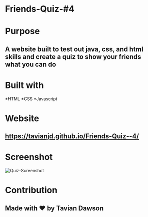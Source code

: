 # Friends-Quiz-#4

# Purpose
## A website built to test out java, css, and html skills and create a quiz to show your friends what you can do

# Built with 
*HTML
*CSS
*Javascript

# Website
## https://tavianjd.github.io/Friends-Quiz--4/

# Screenshot
![Quiz-Screenshot](https://user-images.githubusercontent.com/89175620/141359624-6f30acb8-1ff8-4c3f-8d43-2d29ca6640a2.png)

# Contribution
## Made with ❤ by Tavian Dawson
